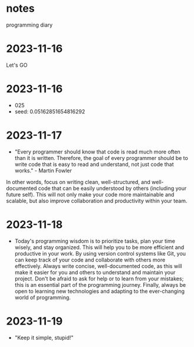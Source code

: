 # notes
programming diary
# 2023-11-16
Let's GO

# 2023-11-16
- 025
- seed: 0.05162851654816292

# 2023-11-17
- "Every programmer should know that code is read much more often than it is written. Therefore, the goal of every programmer should be to write code that is easy to read and understand, not just code that works." - Martin Fowler

In other words, focus on writing clean, well-structured, and well-documented code that can be easily understood by others (including your future self). This will not only make your code more maintainable and scalable, but also improve collaboration and productivity within your team.

# 2023-11-18
- Today's programming wisdom is to prioritize tasks, plan your time wisely, and stay organized. This will help you to be more efficient and productive in your work. By using version control systems like Git, you can keep track of your code and collaborate with others more effectively. Always write concise, well-documented code, as this will make it easier for you and others to understand and maintain your project. Don't be afraid to ask for help or to learn from your mistakes; this is an essential part of the programming journey. Finally, always be open to learning new technologies and adapting to the ever-changing world of programming.

# 2023-11-19
- "Keep it simple, stupid!"
